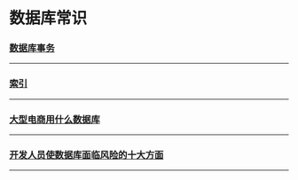 数据库常识
==========

### [数据库事务](database-transaction)

---

### [索引](key)

---

### [大型电商用什么数据库](large-user)

---

### [开发人员使数据库面临风险的十大方面](risk-of-developing-the-databases)

---
